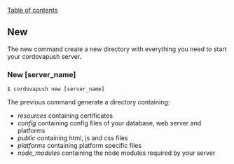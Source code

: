 [Table of contents](../docs)

## New

The new command create a new directory with everything you need to start your cordovapush server.

### New [server_name]

```shell
$ cordovapush new [server_name]
```

The previous command generate a directory containing:
+ *resources* containing certificates
+ *config* containing config files of your database, web server and platforms
+ *public* containing html, js and css files
+ *platforms* containing platform specific files
+ *node_modules* containing the node modules required by your server